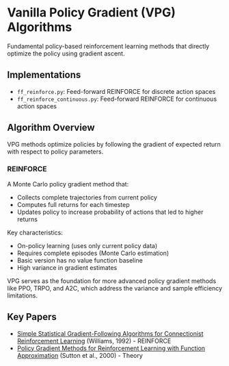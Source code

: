 # Vanilla Policy Gradient (VPG) Algorithms

Fundamental policy-based reinforcement learning methods that directly optimize the policy using gradient ascent.

## Implementations

- `ff_reinforce.py`: Feed-forward REINFORCE for discrete action spaces
- `ff_reinforce_continuous.py`: Feed-forward REINFORCE for continuous action spaces

## Algorithm Overview

VPG methods optimize policies by following the gradient of expected return with respect to policy parameters.

### REINFORCE

A Monte Carlo policy gradient method that:

- Collects complete trajectories from current policy
- Computes full returns for each timestep
- Updates policy to increase probability of actions that led to higher returns

Key characteristics:

- On-policy learning (uses only current policy data)
- Requires complete episodes (Monte Carlo estimation)
- Basic version has no value function baseline
- High variance in gradient estimates

VPG serves as the foundation for more advanced policy gradient methods like PPO, TRPO, and A2C, which address the variance and sample efficiency limitations.

## Key Papers

- [Simple Statistical Gradient-Following Algorithms for Connectionist Reinforcement Learning](https://link.springer.com/article/10.1007/BF00992696) (Williams, 1992) - REINFORCE
- [Policy Gradient Methods for Reinforcement Learning with Function Approximation](https://papers.nips.cc/paper/1999/hash/464d828b85b0bed98e80ade0a5c43b0f-Abstract.html) (Sutton et al., 2000) - Theory

